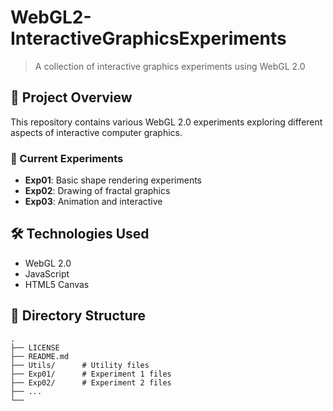 # WebGL2-InteractiveGraphicsExperiments

> A collection of interactive graphics experiments using WebGL 2.0

## 📌 Project Overview
This repository contains various WebGL 2.0 experiments exploring different aspects of interactive computer graphics.

### 🧪 Current Experiments
- **Exp01**: Basic shape rendering experiments
- **Exp02**: Drawing of fractal graphics
- **Exp03**: Animation and interactive

## 🛠️ Technologies Used
- WebGL 2.0
- JavaScript
- HTML5 Canvas

## 📁 Directory Structure
```
.
├── LICENSE
├── README.md
├── Utils/      # Utility files
├── Exp01/      # Experiment 1 files
├── Exp02/      # Experiment 2 files
├── ...
└── 
```